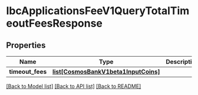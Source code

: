 # IbcApplicationsFeeV1QueryTotalTimeoutFeesResponse

## Properties
Name | Type | Description | Notes
------------ | ------------- | ------------- | -------------
**timeout_fees** | [**list[CosmosBankV1beta1InputCoins]**](CosmosBankV1beta1InputCoins.md) |  | [optional] 

[[Back to Model list]](../README.md#documentation-for-models) [[Back to API list]](../README.md#documentation-for-api-endpoints) [[Back to README]](../README.md)

